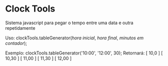 # Clock Tools
Sistema javascript para pegar o tempo entre uma data e outra repetidamente

Uso: clockTools.tableGenerator(*hora inicial*, *hora final*, *minutos em contador*);


Exemplo: clockTools.tableGenerator('10:00', '12:00', 30);
Retornará:
[ 10,0  ]
[ 10,30 ]
[ 11,00 ]
[ 11,30 ]
[ 12,00 ]
